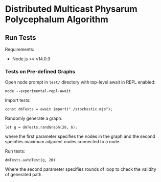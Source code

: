 # Distributed Multicast Physarum Polycephalum Algorithm

## Run Tests
Requirements: 
* Node.js >= v14.0.0 
### Tests on Pre-defined Graphs
Open node prompt in `test/` directory with top-level await in REPL enabled:
```
node --experimental-repl-await
```
Import tests:
```
const dmTests = await import("./stochastic.mjs");
```
Randomly generate a graph:
```
let g = dmTests.randGraph(20, 6);
```
where the first parameter specifies the nodes in the graph and the second specifies maximum adjacent nodes connected to a node.

Run tests:
```
dmTests.autoTest(g, 20)
```
Where the second parameter specifies rounds of loop to check the validity of generated path.